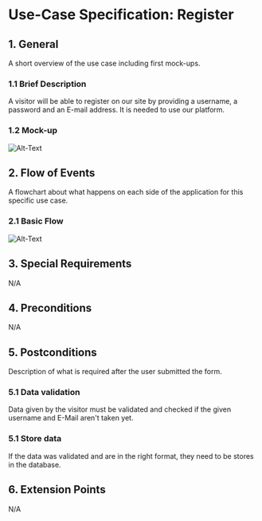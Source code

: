 # Use-Case Specification: Register


## 1. General
A short overview of the use case including first mock-ups.
### 1.1 Brief Description
A visitor will be able to register on our site by providing a username, a password and an 
E-mail address. It is needed to use our platform.

### 1.2 Mock-up


![Alt-Text]()


## 2. Flow of Events
A flowchart about what happens on each side of the application for this specific use case. 
### 2.1 Basic Flow

![Alt-Text]()

	
## 3. Special Requirements

N/A


## 4. Preconditions

N/A 

 
## 5. Postconditions
Description of what is required after the user submitted the form.
### 5.1 Data validation
Data given by the visitor must be validated and checked if the given username and E-Mail aren't taken yet.

### 5.1 Store data
If the data was validated and are in the right format, they need to be stores in the database.


## 6. Extension Points
N/A 